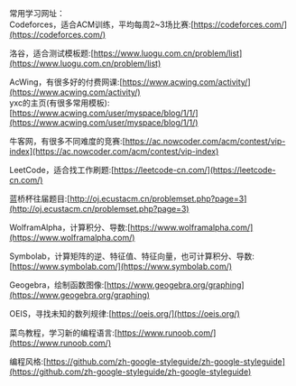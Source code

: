 常用学习网址：  
Codeforces，适合ACM训练，平均每周2~3场比赛:[https://codeforces.com/](https://codeforces.com/)  

洛谷，适合测试模板题:[https://www.luogu.com.cn/problem/list](https://www.luogu.com.cn/problem/list)  

AcWing，有很多好的付费网课:[https://www.acwing.com/activity/](https://www.acwing.com/activity/)  
yxc的主页(有很多常用模板):[https://www.acwing.com/user/myspace/blog/1/1/](https://www.acwing.com/user/myspace/blog/1/1/)  

牛客网，有很多不同难度的竞赛:[https://ac.nowcoder.com/acm/contest/vip-index](https://ac.nowcoder.com/acm/contest/vip-index)  

LeetCode，适合找工作刷题:[https://leetcode-cn.com/](https://leetcode-cn.com/)

蓝桥杯往届题目:[http://oj.ecustacm.cn/problemset.php?page=3](http://oj.ecustacm.cn/problemset.php?page=3)  

WolframAlpha，计算积分、导数:[https://www.wolframalpha.com/](https://www.wolframalpha.com/)  

Symbolab，计算矩阵的逆、特征值、特征向量，也可计算积分、导数:[https://www.symbolab.com/](https://www.symbolab.com/)  

Geogebra，绘制函数图像:[https://www.geogebra.org/graphing](https://www.geogebra.org/graphing)

OEIS，寻找未知的数列规律:[https://oeis.org/](https://oeis.org/)

菜鸟教程，学习新的编程语言:[https://www.runoob.com/](https://www.runoob.com/)  

编程风格:[https://github.com/zh-google-styleguide/zh-google-styleguide](https://github.com/zh-google-styleguide/zh-google-styleguide)
